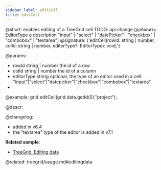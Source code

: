 ```yaml
---
sidebar_label: editCell
title: editCell
---          
```


@short: enables editing of a TreeGrid cell
TODO: api change (добавить EditorType в description "input" | "select" | "datePicker" | "checkbox" | "combobox" | "textarea")
@signature: {'editCell(rowId: string | number, colId: string | number, editorType?: EditorType): void;'}

@params:
- rowId 		string | number				the id of a row
- colId 		string | number 			the id of a column
- editorType    string          optional, the type of an editor used in a cell: "input"|"select"|"datepicker"|"checkbox"|"combobox"|"textarea"
- 
@example:
grid.editCell(grid.data.getId(0),"project");


@descr:

@changelog:
- added in v6.4
- the "textarea" type of the editor is added in v7.1

**Related sample**:
- [TreeGrid. Editing data](https://snippet.dhtmlx.com/zm6wh1ss)

@related: treegrid/usage.md#editingdata

